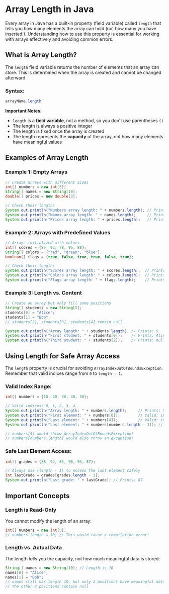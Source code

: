 # Array Length in Java

Every array in Java has a built-in property (field variable) called `length` that tells you how many elements the array can hold (not how many you have inserted!). Understanding how to use this property is essential for working with arrays effectively and avoiding common errors.

## What is Array Length?

The `length` field variable returns the number of elements that an array can store. This is determined when the array is created and cannot be changed afterward.

### Syntax:
```java
arrayName.length
```

**Important Notes:**
- `length` is a **field variable**, not a method, so you don't use parentheses `()`
- The length is always a positive integer
- The length is fixed once the array is created
- The length represents the **capacity** of the array, not how many elements have meaningful values

## Examples of Array Length

### Example 1: Empty Arrays
```java
// Create arrays with different sizes
int[] numbers = new int[5];
String[] names = new String[10];
double[] prices = new double[3];

// Check their lengths
System.out.println("Numbers array length: " + numbers.length); // Prints: 5
System.out.println("Names array length: " + names.length);     // Prints: 10
System.out.println("Prices array length: " + prices.length);   // Prints: 3
```

### Example 2: Arrays with Predefined Values
```java
// Arrays initialized with values
int[] scores = {85, 92, 78, 96, 88};
String[] colors = {"red", "green", "blue"};
boolean[] flags = {true, false, true, true, false, true};

// Check their lengths
System.out.println("Scores array length: " + scores.length);  // Prints: 5
System.out.println("Colors array length: " + colors.length);  // Prints: 3
System.out.println("Flags array length: " + flags.length);    // Prints: 6
```

### Example 3: Length vs. Content
```java
// Create an array but only fill some positions
String[] students = new String[5];
students[0] = "Alice";
students[1] = "Bob";
// students[2], students[3], students[4] remain null

System.out.println("Array length: " + students.length); // Prints: 5
System.out.println("First student: " + students[0]);    // Prints: Alice
System.out.println("Third student: " + students[2]);    // Prints: null, Bob is at index 1
```

## Using Length for Safe Array Access

The `length` property is crucial for avoiding `ArrayIndexOutOfBoundsException`. Remember that valid indices range from `0` to `length - 1`.

### Valid Index Range:
```java
int[] numbers = {10, 20, 30, 40, 50};

// Valid indices: 0, 1, 2, 3, 4
System.out.println("Array length: " + numbers.length);     // Prints: 5
System.out.println("First element: " + numbers[0]);        // Valid: index 0
System.out.println("Last element: " + numbers[4]);         // Valid: index 4
System.out.println("Last element: " + numbers[numbers.length - 1]); // Safe way to access last element

// numbers[5] would throw ArrayIndexOutOfBoundsException!
// numbers[numbers.length] would also throw an exception!
```

### Safe Last Element Access:
```java
int[] grades = {88, 92, 85, 90, 95, 87};

// Always use (length - 1) to access the last element safely
int lastGrade = grades[grades.length - 1];
System.out.println("Last grade: " + lastGrade); // Prints: 87
```


## Important Concepts

### Length is Read-Only
You cannot modify the length of an array:
```java
int[] numbers = new int[5];
// numbers.length = 10; // This would cause a compilation error!
```

### Length vs. Actual Data
The length tells you the capacity, not how much meaningful data is stored:
```java
String[] names = new String[10]; // Length is 10
names[0] = "Alice";
names[1] = "Bob";
// names still has length 10, but only 2 positions have meaningful data
// The other 8 positions contain null
```



